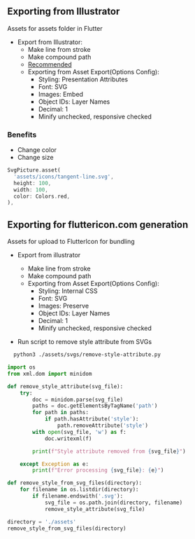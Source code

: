 ## Exporting from Illustrator

Assets for assets folder in Flutter

- Export from Illustrator:
  - Make line from stroke
  - Make compound path
  - [Recommended](https://github.com/dnfield/flutter_svg/tree/master/packages/flutter_svg)
  - Exporting from Asset Export(Options Config):
    - Styling: Presentation Attributes
    - Font: SVG
    - Images: Embed
    - Object IDs: Layer Names
    - Decimal: 1
    - Minify unchecked, responsive checked

### Benefits

- Change color
- Change size

```dart
SvgPicture.asset(
  'assets/icons/tangent-line.svg',
  height: 100,
  width: 100,
  color: Colors.red,
),
```

## Exporting for fluttericon.com generation

Assets for upload to FlutterIcon for bundling

- Export from illustrator

  - Make line from stroke
  - Make compound path
  - Exporting from Asset Export(Options Config):
    - Styling: Internal CSS
    - Font: SVG
    - Images: Preserve
    - Object IDs: Layer Names
    - Decimal: 1
    - Minify unchecked, responsive checked

- Run script to remove style attribute from SVGs

```sh
  python3 ./assets/svgs/remove-style-attribute.py
```

```py
import os
from xml.dom import minidom

def remove_style_attribute(svg_file):
    try:
        doc = minidom.parse(svg_file)
        paths = doc.getElementsByTagName('path')
        for path in paths:
            if path.hasAttribute('style'):
                path.removeAttribute('style')
        with open(svg_file, 'w') as f:
            doc.writexml(f)

        print(f"Style attribute removed from {svg_file}")

    except Exception as e:
        print(f"Error processing {svg_file}: {e}")

def remove_style_from_svg_files(directory):
    for filename in os.listdir(directory):
        if filename.endswith('.svg'):
            svg_file = os.path.join(directory, filename)
            remove_style_attribute(svg_file)

directory = './assets'
remove_style_from_svg_files(directory)
```
